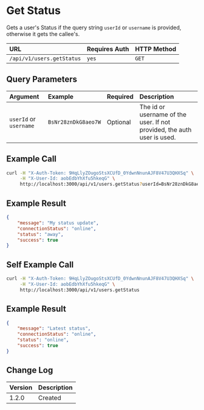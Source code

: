 # Get Status

Gets a user's Status if the query string `userId` or `username` is provided, otherwise it gets the callee's.

| URL | Requires Auth | HTTP Method |
| :--- | :--- | :--- |
| `/api/v1/users.getStatus` | `yes` | `GET` |

## Query Parameters

| Argument | Example | Required | Description |
| :--- | :--- | :--- | :--- |
| `userId` or `username` | `BsNr28znDkG8aeo7W` | Optional | The id or username of the user. If not provided, the auth user is used. |

## Example Call

```bash
curl -H "X-Auth-Token: 9HqLlyZOugoStsXCUfD_0YdwnNnunAJF8V47U3QHXSq" \
     -H "X-User-Id: aobEdbYhXfu5hkeqG" \
     http://localhost:3000/api/v1/users.getStatus?userId=BsNr28znDkG8aeo7W
```

## Example Result

```json
{
    "message": "My status update",
    "connectionStatus": "online",
    "status": "away",
    "success": true
}
```

## Self Example Call

```bash
curl -H "X-Auth-Token: 9HqLlyZOugoStsXCUfD_0YdwnNnunAJF8V47U3QHXSq" \
     -H "X-User-Id: aobEdbYhXfu5hkeqG" \
     http://localhost:3000/api/v1/users.getStatus
```

## Example Result

```json
{
    "message": "Latest status",
    "connectionStatus": "online",
    "status": "online",
    "success": true
}
```

## Change Log

| Version | Description |
| :--- | :--- |
| 1.2.0 | Created |